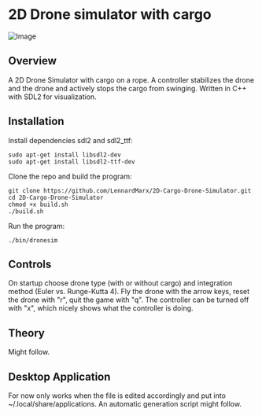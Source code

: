 # 2D Drone simulator with cargo

![Image](image/screenshot_flying.png)

## Overview
A 2D Drone Simulator with cargo on a rope. A controller stabilizes the drone and the drone and actively stops the cargo from swinging. Written in C++ with SDL2 for visualization.

## Installation

Install dependencies sdl2 and sdl2_ttf:
```
sudo apt-get install libsdl2-dev
sudo apt-get install libsdl2-ttf-dev
```
Clone the repo and build the program:
```
git clone https://github.com/LennardMarx/2D-Cargo-Drone-Simulator.git
cd 2D-Cargo-Drone-Simulator
chmod +x build.sh
./build.sh
```
Run the program:
```
./bin/dronesim
```

## Controls
On startup choose drone type (with or without cargo) and integration method (Euler vs. Runge-Kutta 4). Fly the drone with the arrow keys, reset the drone with "r", quit the game with "q". The controller can be turned off with "x", which nicely shows what the controller is doing.

## Theory
Might follow.

## Desktop Application
For now only works when the file is edited accordingly and put into ~/.local/share/applications. An automatic generation script might follow.